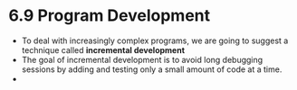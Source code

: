 # 6.9 Program Development

- To deal with increasingly complex programs, we are going to suggest a technique called **incremental development**
- The goal of incremental development is to avoid long debugging sessions by adding and testing only a small amount of code at a time.
-